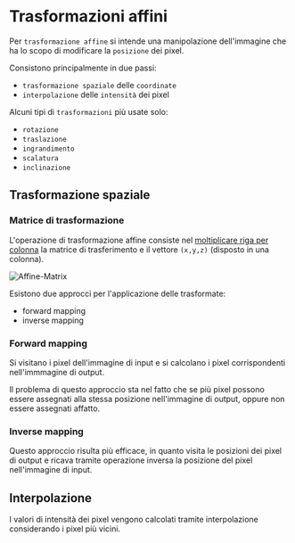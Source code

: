 # Trasformazioni affini

Per `trasformazione affine` si intende una manipolazione dell'immagine che ha lo
scopo di modificare la `posizione` dei pixel.

Consistono principalmente in due passi:

- `trasformazione spaziale` delle `coordinate`
- `interpolazione` delle `intensità` dei pixel

Alcuni tipi di `trasformazioni` più usate solo:

- `rotazione`
- `traslazione`
- `ingrandimento`
- `scalatura`
- `inclinazione`

## Trasformazione spaziale

### Matrice di trasformazione

L'operazione di trasformazione affine consiste nel [moltiplicare riga per colonna](http://www.youmath.it/lezioni/algebra-lineare/matrici-e-vettori/1567-prodotto-riga-per-colonna.html)
la matrice di trasferimento e il vettore `(x,y,z)` (disposto in una colonna).

![Affine-Matrix](https://upload.wikimedia.org/wikipedia/commons/2/2c/2D_affine_transformation_matrix.svg)

Esistono due approcci per l'applicazione delle trasformate:

- forward mapping
- inverse mapping

### Forward mapping

Si visitano i pixel dell'immagine di input e si calcolano i pixel corrispondenti
nell'immmagine di output.

Il problema di questo approccio sta nel fatto che se più pixel possono essere
assegnati alla stessa posizione nell'immagine di output, oppure non essere
assegnati affatto.

### Inverse mapping

Questo approccio risulta più efficace, in quanto visita le posizioni dei pixel
di output e ricava tramite operazione inversa la posizione del pixel
nell'immagine di input.

## Interpolazione 

I valori di intensità dei pixel vengono calcolati tramite interpolazione considerando i pixel più vicini.
